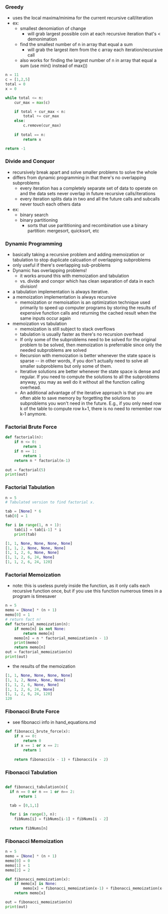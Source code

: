 ### Greedy
* uses the local maxima/minima for the current recursive call/iteration
* ex:
    * smallest denomiation of change
        * will grab largest possible coin at each recursive iteration that's < demonimation
    * find the smallest number of n in array that equal a sum
        * will grab the largest item from the c array each iteration/recursive call
    * also works for finding the largest number of n in array that equal a sum (use min() instead of max())

```python
n = 11
c = [1,2,5]
total = 0
x = 0

while total <= n:
    cur_max = max(c)

    if total + cur_max < n:
        total += cur_max
    else:
        c.remove(cur_max)
        
    if total == n:
        return x

return -1
```

### Divide and Conquor
* recursively break apart and solve smaller problems to solve the whole
* differs from dynamic programming in that there's no overlapping subproblems
    * every iteration has a completely separate set of data to operate on and the data sets never overlap in future recursive calls/iterations
    * every iteration splits data in two and all the future calls and subcalls never touch each others data
* ex:
    * binary search
    * binary partitioning
        * sorts that use parititioning and recombination use a binary partition: mergesort, quicksort, etc


### Dynamic Programming
* basically taking a recursive problem and adding memoization or tabulation to stop duplicate calcuation of overlapping subproblems
* only useful if there's overlapping sub-problems
* Dynamic has overlapping problems!
    *  it works around this with memoization and tabulation
    *  vs. divide and conqor which has clean separation of data in each division! 
* a tabulation implementation is always iterative.
* a memoization implementation is always recursive
    * memoization or memoisation is an optimization technique used primarily to speed up computer programs by storing the results of expensive function calls and returning the cached result when the same inputs occur again
* memoization vs tabulation
   * memoization is still subject to stack overflows
   * tabulation is usually faster as there's no recursion overhead
   * If only some of the subproblems need to be solved for the original problem to be solved, then memoization is preferrable since only the needed subproblems are solved
   * Recursion with memoization is better whenever the state space is sparse -- in other words, if you don't actually need to solve all smaller subproblems but only some of them.
   * Iterative solutions are better whenever the state space is dense and regular. If you need to compute the solutions to all the subproblems anyway, you may as well do it without all the function calling overhead.
   * An additional advantage of the iterative approach is that you are often able to save memory by forgetting the solutions to subproblems you won't need in the future. E.g., if you only need row k of the table to compute row k+1, there is no need to remember row k-1 anymore.


### Factorial Brute Force
```python
def factorial(n):
    if n <= 0:
        return 1
    if n == 1:
        return 1
    return n * factorial(n-1)
    
out = factorial(5)
print(out)
```


### Factorial Tabulation
``` python
n = 5
# Tabulated version to find factorial x.

tab = [None] * 6
tab[0] = 1

for i in range(1, n + 1):
    tab[i] = tab[i-1] * i
    print(tab)

```

```python
[1, 1, None, None, None, None]
[1, 1, 2, None, None, None]
[1, 1, 2, 6, None, None]
[1, 1, 2, 6, 24, None]
[1, 1, 2, 6, 24, 120]

```

### Factorial Memoization
* note: this is useless purely inside the function, as it only calls each recursive function once, but if you use this function numerous times in a program is timesaver

```python
n = 5
memo = [None] * (n + 1)
memo[0] = 1
# return fact n!
def factorial_memoization(n):
    if memo[n] is not None:
        return memo[n]
    memo[n] = n * factorial_memoization(n - 1)
    print(memo)
    return memo[n]
out = factorial_memoization(n)
print(out)
```

* the results of the memoization
```python
[1, 1, None, None, None, None]
[1, 1, 2, None, None, None]
[1, 1, 2, 6, None, None]
[1, 1, 2, 6, 24, None]
[1, 1, 2, 6, 24, 120]
120
```


### Fibonacci Brute Force
* see fibonacci info in hand_equations.md

```python
def fibonacci_brute_force(x):
    if x == 0:
        return 0
    if x == 1 or x == 2:
        return 1
    
    return fibonacci(x - 1) + fibonacci(x - 2)
```

### Fibonacci Tabulation

```python

def fibonacci_tabulation(n){
  if n == 0 or n == 1 or n== 2:
      return 1

  tab = [0,1,1]

  for i in range(3, n):
    fibNums[i] = fibNums[i-1] + fibNums[i - 2]
  
  return fibNums[n]

```

### Fibonacci Memoization

```python
n = 5
memo = [None] * (n + 1)
memo[0] = 0
memo[1] = 1
memo[2] = 2

def fibonacci_memoization(x):
    if memo[x] is None:
        memo[x] = fibonacci_memoization(x-1) + fibonacci_memoization(x-2)
    return memo[x]

out = fibonacci_memoization(n)
print(out)

```











